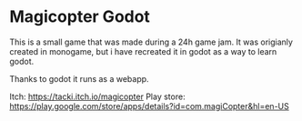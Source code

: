# Magicopter Godot 
This is a small game that was made during a 24h game jam. 
It was origianly created in monogame, but i have recreated it in godot as a way to learn godot. 

Thanks to godot it runs as a webapp. 

Itch: https://tacki.itch.io/magicopter
Play store: https://play.google.com/store/apps/details?id=com.magiCopter&hl=en-US
